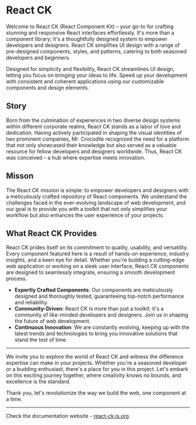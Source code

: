 # React CK

Welcome to React CK (React Component Kit) – your go-to for crafting stunning and responsive React interfaces effortlessly. It's more than a component library; it's a thoughtfully designed system to empower developers and designers. React CK simplifies UI design with a range of pre-designed components, styles, and patterns, catering to both seasoned developers and beginners.

Designed for simplicity and flexibility, React CK streamlines UI design, letting you focus on bringing your ideas to life. Speed up your development with consistent and coherent applications using our customizable components and design elements.

## Story

Born from the culmination of experiences in two diverse design systems within different corporate realms, React CK stands as a labor of love and dedication. Having actively participated in shaping the visual identities of two prominent companies, Mr. Crocodile recognized the need for a platform that not only showcased their knowledge but also served as a valuable resource for fellow developers and designers worldwide. Thus, React CK was conceived – a hub where expertise meets innovation.

## Misson

The React CK mission is simple: to empower developers and designers with a meticulously crafted repository of React components. We understand the challenges faced in the ever-evolving landscape of web development, and our goal is to provide you with a toolkit that not only simplifies your workflow but also enhances the user experience of your projects.

## What React CK Provides

React CK prides itself on its commitment to quality, usability, and versatility. Every component featured here is a result of hands-on experience, industry insights, and a keen eye for detail. Whether you're building a cutting-edge web application or working on a sleek user interface, React CK components are designed to seamlessly integrate, ensuring a smooth development process.

- **Expertly Crafted Components**: Our components are meticulously designed and thoroughly tested, guaranteeing top-notch performance and reliability.
- **Community-Driven**: React CK is more than just a toolkit; it's a community of like-minded developers and designers. Join us in shaping the future of web development.
- **Continuous Innovation**: We are constantly evolving, keeping up with the latest trends and technologies to bring you innovative solutions that stand the test of time.

---

We invite you to explore the world of React CK and witness the difference expertise can make in your projects.
Whether you're a seasoned developer or a budding enthusiast, there's a place for you in this project.
Let's embark on this exciting journey together, where creativity knows no bounds, and excellence is the standard.

Thank you, let's revolutionize the way we build the web, one component at a time.

<!-- storybook-ignore -->

---

Check the documentation website - [react-ck.js.org](https://react-ck.js.org).